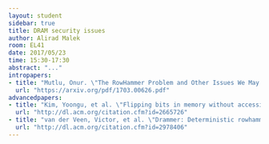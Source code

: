 ```yaml
---
layout: student
sidebar: true
title: DRAM security issues
author: Alirad Malek
room: EL41
date: 2017/05/23
time: 15:30-17:30
abstract: "..."
intropapers:
- title: "Mutlu, Onur. \"The RowHammer Problem and Other Issues We May Face as Memory Becomes Denser.\""
  url: "https://arxiv.org/pdf/1703.00626.pdf"
advancedpapers:
- title: "Kim, Yoongu, et al. \"Flipping bits in memory without accessing them: An experimental study of DRAM disturbance errors.\" ACM SIGARCH Computer Architecture News. Vol. 42. No. 3. IEEE Press, 2014"
  url: "http://dl.acm.org/citation.cfm?id=2665726"
- title: "van der Veen, Victor, et al. \"Drammer: Deterministic rowhammer attacks on mobile platforms.\" Proceedings of the 2016 ACM SIGSAC Conference on Computer and Communications Security. ACM, 2016"
  url: "http://dl.acm.org/citation.cfm?id=2978406"
---
```


